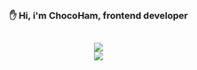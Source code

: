 <div align="center">
  <h3>✋ Hi, i'm ChocoHam, frontend developer</h3>
  <br/>
  <img src="https://github-readme-stats.vercel.app/api/top-langs/?username=banma1234&layout=compact&hide=c%2B%2B,c" />
  <br/>
  <img src="https://github-readme-stats.vercel.app/api?username=banma1234&hide_rank=true&&show_icons=true" />
</div>
